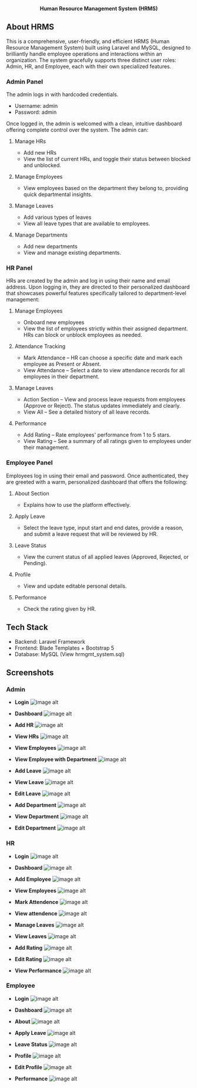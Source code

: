 <p align="center"><b>Human Resource Management System (HRMS)</b></p>

## About HRMS

This is a comprehensive, user-friendly, and efficient HRMS (Human Resource Management System) built using Laravel and MySQL, designed to brilliantly handle employee operations and interactions within an organization. The system gracefully supports three distinct user roles: Admin, HR, and Employee, each with their own specialized features.

### Admin Panel

The admin logs in with hardcoded credentials. 

- Username: admin
- Password: admin

Once logged in, the admin is welcomed with a clean, intuitive dashboard offering complete control over the system. The admin can:

1. Manage HRs
   - Add new HRs
   - View the list of current HRs, and toggle their status between blocked and unblocked.

2. Manage Employees
   - View employees based on the department they belong to, providing quick departmental insights.

3. Manage Leaves
    - Add various types of leaves
   - View all leave types that are available to employees.

4. Manage Departments
    - Add new departments
     - View and manage existing departments.

### HR Panel

HRs are created by the admin and log in using their name and email address. Upon logging in, they are directed to their personalized dashboard that showcases powerful features specifically tailored to department-level management:

1. Manage Employees
   - Onboard new employees
   - View the list of employees strictly within their assigned department. HRs can block or unblock employees as needed.

2. Attendance Tracking
    - Mark Attendance – HR can choose a specific date and mark each employee as Present or Absent.
    - View Attendance – Select a date to view attendance records for all employees in their department.

3. Manage Leaves
   - Action Section – View and process leave requests from employees (Approve or Reject). The status updates immediately and clearly.
   - View All – See a detailed history of all leave records.

4. Performance
   - Add Rating – Rate employees' performance from 1 to 5 stars.
   - View Rating – See a summary of all ratings given to employees under their management.
  
### Employee Panel

Employees log in using their email and password. Once authenticated, they are greeted with a warm, personalized dashboard that offers the following:

1. About Section
   - Explains how to use the platform effectively.

2. Apply Leave
   - Select the leave type, input start and end dates, provide a reason, and submit a leave request that will be reviewed by HR.

3. Leave Status
   - View the current status of all applied leaves (Approved, Rejected, or Pending).

4. Profile
   - View and update editable personal details.

5. Performance
   - Check the rating given by HR.

## Tech Stack
- Backend: Laravel Framework
- Frontend: Blade Templates + Bootstrap 5
- Database: MySQL (View hrmgmt_system.sql)

## Screenshots

### Admin

- **Login**
![image alt](Screenshots/1-Adnim-login.png)
   
- **Dashboard**
![image alt](Screenshots/2-Admin-dashboard.png)
   
- **Add HR**
![image alt](Screenshots/3-Admin-addhr.png)

 - **View HRs**
![image alt](Screenshots/4-Admin-viewhr.png)

 - **View Employees**
![image alt](Screenshots/5-Admin-viewemployee.png)

 - **View Employee with Department**
![image alt](Screenshots/6-employee-depatment.png)

 - **Add Leave**
![image alt](Screenshots/7-Admin-addleave.png)

 - **View Leave**
![image alt](Screenshots/8-Admin-viewleave.png)

 - **Edit Leave**
![image alt](Screenshots/9-Admin-editleave.png)

 - **Add Department**
![image alt](Screenshots/10-Admin-adddepartment.png)

 - **View Department**
![image alt](Screenshots/11-Admin-viewdept.png)

 - **Edit Department**
![image alt](Screenshots/12-Admin-editdept.png)
 
### HR

- **Login**
![image alt](Screenshots/13-Hr-login.png)
   
- **Dashboard**
![image alt](Screenshots/14-Hr-dashboard.png)
   
- **Add Employee**
![image alt](Screenshots/15-Hr-employeeonboard.png)

 - **View Employees**
![image alt](Screenshots/16-Hr-viewemployee.png)

 - **Mark Attendence**
![image alt](Screenshots/17-Hr-markattendence.png)

 - **View attendence**
![image alt](Screenshots/18-Hr-viewattendance.png)

 - **Manage Leaves**
![image alt](Screenshots/19-Hr-manageleaves.png)

 - **View Leaves**
![image alt](Screenshots/20-Hr-viewleaves.png)

 - **Add Rating**
![image alt](Screenshots/21-Hr-addrating.png)

 - **Edit Rating**
![image alt](Screenshots/22-Hr-editrating.png)

 - **View Performance**
![image alt](Screenshots/23-Hr-viewperformance.png)

### Employee

- **Login**
![image alt](Screenshots/24-Employee-login.png)
   
- **Dashboard**
![image alt](Screenshots/25-Employee-dashboard.png)
   
- **About**
![image alt](Screenshots/26-Employee-about.png)

 - **Apply Leave**
![image alt](Screenshots/27-Employee-applyleave.png)

 - **Leave Status**
![image alt](Screenshots/28-Employee-leavestatus.png)

 - **Profile**
![image alt](Screenshots/29-Employee-profile.png)

 - **Edit Profile**
![image alt](Screenshots/30-Employee-editprofile.png)

 - **Performance**
![image alt](Screenshots/31-Employee-performance.png)

 
